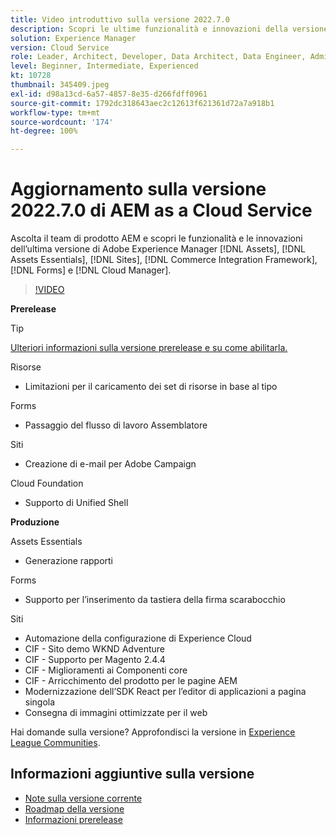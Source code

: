 ```yaml
---
title: Video introduttivo sulla versione 2022.7.0
description: Scopri le ultime funzionalità e innovazioni della versione 2022-7-0 di Adobe Experience Manager  [!DNL Assets Essentials], [!DNL Sites], [!DNL Screens], [!DNL Forms]  e  [!DNL Cloud Foundation].
solution: Experience Manager
version: Cloud Service
role: Leader, Architect, Developer, Data Architect, Data Engineer, Admin, User
level: Beginner, Intermediate, Experienced
kt: 10728
thumbnail: 345409.jpeg
exl-id: d98a13cd-6a57-4857-8e35-d266fdff0961
source-git-commit: 1792dc318643aec2c12613f621361d72a7a918b1
workflow-type: tm+mt
source-wordcount: '174'
ht-degree: 100%

---
```


# Aggiornamento sulla versione 2022.7.0 di AEM as a Cloud Service

Ascolta il team di prodotto AEM e scopri le funzionalità e le innovazioni dell’ultima versione di Adobe Experience Manager [!DNL Assets], [!DNL Assets Essentials], [!DNL Sites], [!DNL Commerce Integration Framework], [!DNL Forms] e [!DNL Cloud Manager].

>[!VIDEO](https://video.tv.adobe.com/v/345409/?quality=12&learn=on)

**Prerelease**

>[!TIP]
>
>[Ulteriori informazioni sulla versione prerelease e su come abilitarla.](https://experienceleague.adobe.com/docs/experience-manager-cloud-service/content/release-notes/prerelease.html?lang=it)

Risorse

* Limitazioni per il caricamento dei set di risorse in base al tipo

Forms

* Passaggio del flusso di lavoro Assemblatore

Siti

* Creazione di e-mail per Adobe Campaign

Cloud Foundation

* Supporto di Unified Shell

**Produzione**

Assets Essentials

* Generazione rapporti

Forms

* Supporto per l’inserimento da tastiera della firma scarabocchio

Siti

* Automazione della configurazione di Experience Cloud
* CIF - Sito demo WKND Adventure
* CIF - Supporto per Magento 2.4.4
* CIF - Miglioramenti ai Componenti core
* CIF - Arricchimento del prodotto per le pagine AEM
* Modernizzazione dell’SDK React per l’editor di applicazioni a pagina singola
* Consegna di immagini ottimizzate per il web

Hai domande sulla versione?  Approfondisci la versione in [Experience League Communities](https://adobe.ly/3paYDAo).

## Informazioni aggiuntive sulla versione

* [Note sulla versione corrente](https://experienceleague.adobe.com/docs/experience-manager-cloud-service/content/release-notes/home.html?lang=it)
* [Roadmap della versione](https://experienceleague.adobe.com/docs/experience-manager-release-information/aem-release-updates/update-releases-roadmap.html?lang=it)
* [Informazioni prerelease](https://experienceleague.adobe.com/docs/experience-manager-cloud-service/content/release-notes/prerelease.html?lang=it)
